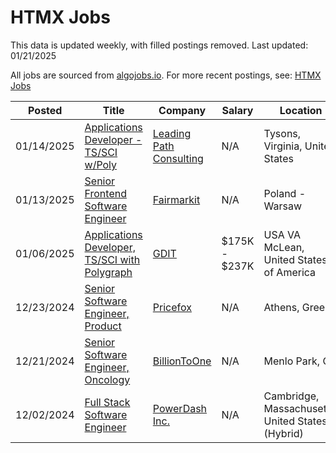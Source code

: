# HTMX Jobs

This data is updated weekly, with filled postings removed. Last updated: 01/21/2025

All jobs are sourced from [algojobs.io](https://algojobs.io/). For more recent postings, see: [HTMX Jobs](https://algojobs.io/jobs/htmx)

| Posted | Title | Company | Salary | Location |
| --- | --- | --- | --- | --- |
| 01/14/2025 | [Applications Developer - TS/SCI w/Poly](https://algojobs.io/jobs/2829996) | [Leading Path Consulting](https://algojobs.io/company/leading-path-consulting/) | N/A | Tysons, Virginia, United States |
| 01/13/2025 | [Senior Frontend Software Engineer](https://algojobs.io/jobs/2818093) | [Fairmarkit](https://algojobs.io/company/fairmarkit/) | N/A | Poland - Warsaw |
| 01/06/2025 | [Applications Developer, TS/SCI with Polygraph](https://algojobs.io/jobs/2745782) | [GDIT](https://algojobs.io/company/gdit/) | $175K - $237K | USA VA McLean, United States of America |
| 12/23/2024 | [Senior Software Engineer, Product](https://algojobs.io/jobs/2666508) | [Pricefox](https://algojobs.io/company/pricefox/) | N/A | Athens, Greece |
| 12/21/2024 | [Senior Software Engineer, Oncology](https://algojobs.io/jobs/2662665) | [BillionToOne](https://algojobs.io/company/billiontoone/) | N/A | Menlo Park, CA |
| 12/02/2024 | [Full Stack Software Engineer](https://algojobs.io/jobs/2476027) | [PowerDash Inc.](https://algojobs.io/company/powerdash/) | N/A | Cambridge, Massachusetts, United States (Hybrid) |